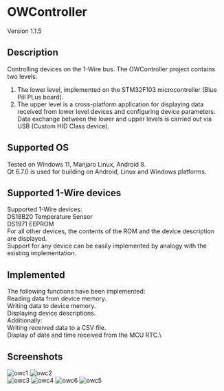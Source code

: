 # OWController
Version 1.1.5
## Description
Controlling devices on the 1-Wire bus.
The OWController project contains two levels:
1. The lower level, implemented on the STM32F103 microcontroller (Blue Pill PLus board).
2. The upper level is a cross-platform application for displaying data received from lower level devices and configuring device parameters.
Data exchange between the lower and upper levels is carried out via USB (Custom HID Class device).
## Supported OS
Tested on Windows 11, Manjaro Linux, Android 8. \
Qt 6.7.0 is used for building on Android, Linux and Windows platforms.
## Supported 1-Wire devices
Supported 1-Wire devices:\
DS18B20 Temperature Sensor\
DS1971 EEPROM\
For all other devices, the contents of the ROM and the device description are displayed.\
Support for any device can be easily implemented by analogy with the existing implementation.
## Implemented
The following functions have been implemented:\
Reading data from device memory.\
Writing data to device memory.\
Displaying device descriptions.\
Additionally:\
Writing received data to a CSV file.\
Display of date and time received from the MCU RTC.\
## Screenshots
![owc1](https://github.com/user-attachments/assets/7b0ef613-4716-425b-94c8-46ddfcd8e4f9)
![owc2](https://github.com/user-attachments/assets/98e5885f-ff8c-4bb0-a4ff-342a8048ce20)\
![owc3](https://github.com/user-attachments/assets/1f720000-0358-47d8-9d02-3c89e4b8e086)
![owc4](https://github.com/user-attachments/assets/07885023-af41-4f09-abb8-4e9bc3bb78fa)
![owc6](https://github.com/user-attachments/assets/d9a73703-e36a-4939-be15-715d8f3e486f)
![owc5](https://github.com/user-attachments/assets/e3fbb657-46d5-4291-8313-61d67e802ae6)
